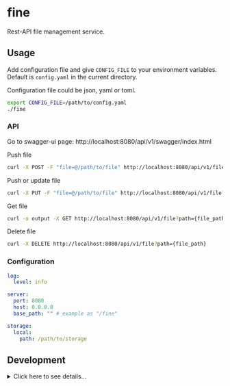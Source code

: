 # fine

Rest-API file management service.

## Usage

Add configuration file and give `CONFIG_FILE` to your environment variables. Default is `config.yaml` in the current directory.

Configuration file could be json, yaml or toml.

```sh
export CONFIG_FILE=/path/to/config.yaml
./fine
```

### API

Go to swagger-ui page: http://localhost:8080/api/v1/swagger/index.html

Push file
```sh
curl -X POST -F "file=@/path/to/file" http://localhost:8080/api/v1/file?path={file_path}
```

Push or update file
```sh
curl -X PUT -F "file=@/path/to/file" http://localhost:8080/api/v1/file?path={file_path}
```

Get file
```sh
curl -o output -X GET http://localhost:8080/api/v1/file?path={file_path}
```

Delete file
```sh
curl -X DELETE http://localhost:8080/api/v1/file?path={file_path}
```

### Configuration

```yaml
log:
  level: info

server:
  port: 8080
  host: 0.0.0.0
  base_path: "" # example as "/fine"

storage:
  local:
    path: /path/to/storage
```

## Development

<details><summary>Click here to see details...</summary>
Generate swagger docs

```sh
make docs
```

Run service

```sh
make run
```

Test with curl

```sh
# download file
curl -o example.txt -X GET http://localhost:8080/api/v1/file?path=example.txt
# upload file
echo "Merhaba dünya" > 👋.txt
curl -X PUT -F "file=@👋.txt" http://localhost:8080/api/v1/file?path=👋.txt
# get file
curl -o hi.txt -X GET http://localhost:8080/api/v1/file?path=👋.txt
# delete file
curl -X DELETE http://localhost:8080/api/v1/file?path=👋.txt
```

</details>

